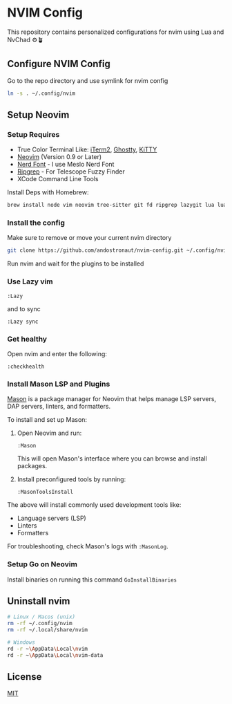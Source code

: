 # NVIM Config

This repository contains personalized configurations for nvim using Lua and NvChad ⚙️🪴

## Configure NVIM Config

Go to the repo directory and use symlink for nvim config

```sh
ln -s . ~/.config/nvim
```

## Setup Neovim

### Setup Requires

- True Color Terminal Like: [iTerm2](https://iterm2.com/), [Ghostty](https://ghostty.org), [KiTTY](https://9bis.net/kitty)
- [Neovim](https://neovim.io/) (Version 0.9 or Later)
- [Nerd Font](https://www.nerdfonts.com/) - I use Meslo Nerd Font
- [Ripgrep](https://github.com/BurntSushi/ripgrep) - For Telescope Fuzzy Finder
- XCode Command Line Tools

Install Deps with Homebrew:

```sh
brew install node vim neovim tree-sitter git fd ripgrep lazygit lua luajit
```

### Install the config

Make sure to remove or move your current nvim directory

```sh
git clone https://github.com/andostronaut/nvim-config.git ~/.config/nvim

```

Run nvim and wait for the plugins to be installed

### Use Lazy vim

```
:Lazy
```

and to sync

```
:Lazy sync
```

### Get healthy

Open nvim and enter the following:

```
:checkhealth
```

### Install Mason LSP and Plugins

[Mason](https://github.com/williamboman/mason.nvim) is a package manager for Neovim that helps manage LSP servers, DAP servers, linters, and formatters.

To install and set up Mason:

1. Open Neovim and run:

   ```
   :Mason
   ```

   This will open Mason's interface where you can browse and install packages.

2. Install preconfigured tools by running:

   ```
   :MasonToolsInstall
   ```

The above will install commonly used development tools like:

- Language servers (LSP)
- Linters
- Formatters

For troubleshooting, check Mason's logs with `:MasonLog`.

### Setup Go on Neovim

Install binaries on running this command `GoInstallBinaries`

## Uninstall nvim

```sh
# Linux / Macos (unix)
rm -rf ~/.config/nvim
rm -rf ~/.local/share/nvim

# Windows
rd -r ~\AppData\Local\nvim
rd -r ~\AppData\Local\nvim-data
```

## License

[MIT](LICENSE)
